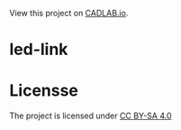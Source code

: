 View this project on [CADLAB.io](https://cadlab.io/project/25114). 

# led-link


# Licensse

The project is licensed under <a href="https://creativecommons.org/licenses/by-sa/4.0/">CC BY-SA 4.0</a> 
